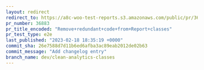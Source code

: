 ```yaml
---
layout: redirect
redirect_to: https://a8c-woo-test-reports.s3.amazonaws.com/public/pr/36883/e2e/index.html
pr_number: 36883
pr_title_encoded: "Remove+redundant+code+from+Report+classes"
pr_test_type: e2e
last_published: "2023-02-18 18:35:19 +0000"
commit_sha: 26e7588d7d11b6ed6afba3ac89eab2012de02b63
commit_message: "Add changelog entry"
branch_name: dev/clean-analytics-classes
---
```

